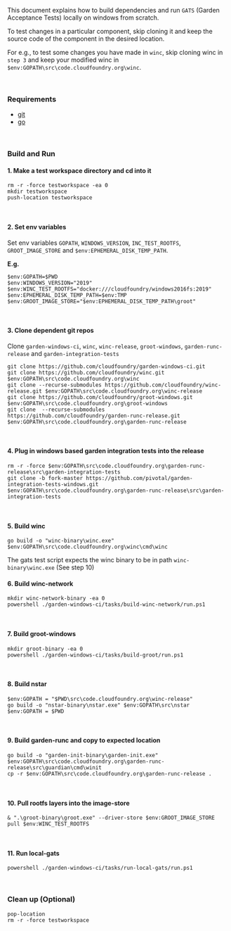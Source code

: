 This document explains how to build dependencies and run `GATS` (Garden Acceptance Tests) locally on windows from scratch.

To test changes in a particular component, skip cloning it and keep the source code of the component in the desired location.

For e.g., to test some changes you have made in `winc`, skip cloning winc in `step 3` and keep your modified winc in `$env:GOPATH\src\code.cloudfoundry.org\winc`.

<br/>

### Requirements
* [git](https://git-scm.com/)
* [go](https://golang.org/dl/)
<br/>

### Build and Run
#### 1. Make a test workspace directory and cd into it
```
rm -r -force testworkspace -ea 0
mkdir testworkspace
push-location testworkspace
```
<br/>

#### 2. Set env variables

Set env variables `GOPATH`, `WINDOWS_VERSION`, `INC_TEST_ROOTFS`, `GROOT_IMAGE_STORE` and `$env:EPHEMERAL_DISK_TEMP_PATH`.

**E.g.**
```
$env:GOPATH=$PWD
$env:WINDOWS_VERSION="2019"
$env:WINC_TEST_ROOTFS="docker:///cloudfoundry/windows2016fs:2019"
$env:EPHEMERAL_DISK_TEMP_PATH=$env:TMP
$env:GROOT_IMAGE_STORE="$env:EPHEMERAL_DISK_TEMP_PATH\groot"
```
<br/>

#### 3. Clone dependent git repos

Clone `garden-windows-ci`, `winc`, `winc-release`, `groot-windows`, `garden-runc-release` and `garden-integration-tests`
```
git clone https://github.com/cloudfoundry/garden-windows-ci.git
git clone https://github.com/cloudfoundry/winc.git $env:GOPATH\src\code.cloudfoundry.org\winc
git clone --recurse-submodules https://github.com/cloudfoundry/winc-release.git $env:GOPATH\src\code.cloudfoundry.org\winc-release
git clone https://github.com/cloudfoundry/groot-windows.git $env:GOPATH\src\code.cloudfoundry.org\groot-windows
git clone  --recurse-submodules https://github.com/cloudfoundry/garden-runc-release.git $env:GOPATH\src\code.cloudfoundry.org\garden-runc-release
```
<br/>

#### 4. Plug in windows based garden integration tests into the release
```
rm -r -force $env:GOPATH\src\code.cloudfoundry.org\garden-runc-release\src\garden-integration-tests
git clone -b fork-master https://github.com/pivotal/garden-integration-tests-windows.git $env:GOPATH\src\code.cloudfoundry.org\garden-runc-release\src\garden-integration-tests
```
<br/>

#### 5. Build winc
```
go build -o "winc-binary\winc.exe" $env:GOPATH\src\code.cloudfoundry.org\winc\cmd\winc
```
The gats test script expects the winc binary to be in path `winc-binary\winc.exe` (See step 10)
<br/>

#### 6. Build winc-network
```
mkdir winc-network-binary -ea 0
powershell ./garden-windows-ci/tasks/build-winc-network/run.ps1
```
<br/>

#### 7. Build groot-windows
```
mkdir groot-binary -ea 0
powershell ./garden-windows-ci/tasks/build-groot/run.ps1
```
<br/>

#### 8. Build nstar
```
$env:GOPATH = "$PWD\src\code.cloudfoundry.org\winc-release"
go build -o "nstar-binary\nstar.exe" $env:GOPATH\src\nstar
$env:GOPATH = $PWD
```
<br/>

#### 9. Build garden-runc and copy to expected location
```
go build -o "garden-init-binary\garden-init.exe" $env:GOPATH\src\code.cloudfoundry.org\garden-runc-release\src\guardian\cmd\winit
cp -r $env:GOPATH\src\code.cloudfoundry.org\garden-runc-release .
```
<br/>

#### 10. Pull rootfs layers into the image-store
```
& ".\groot-binary\groot.exe" --driver-store $env:GROOT_IMAGE_STORE pull $env:WINC_TEST_ROOTFS
```
<br/>

#### 11. Run local-gats
```
powershell ./garden-windows-ci/tasks/run-local-gats/run.ps1
```
<br/>

### Clean up (Optional)
```
pop-location
rm -r -force testworkspace
```
